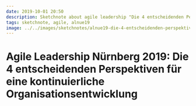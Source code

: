 ```yaml
---
date: 2019-10-01 20:50
description: Sketchnote about agile leadership "Die 4 entscheidenden Perspektiven für eine kontinuierliche Organisationsentwicklung"
tags: sketchnote, agile, alnue19
image: ../../images/sketchnotes/alnue19-die-4-entscheidenden-perspektiven-small.jpg
---
```


# Agile Leadership Nürnberg 2019: Die 4 entscheidenden Perspektiven für eine kontinuierliche Organisationsentwicklung
